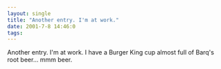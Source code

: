 ```yaml
---
layout: single
title: "Another entry. I'm at work."
date: 2001-7-8 14:46:0
tags: 
---
```


Another entry. I'm at work. I have a Burger King cup almost full of Barq's root beer... mmm beer.

